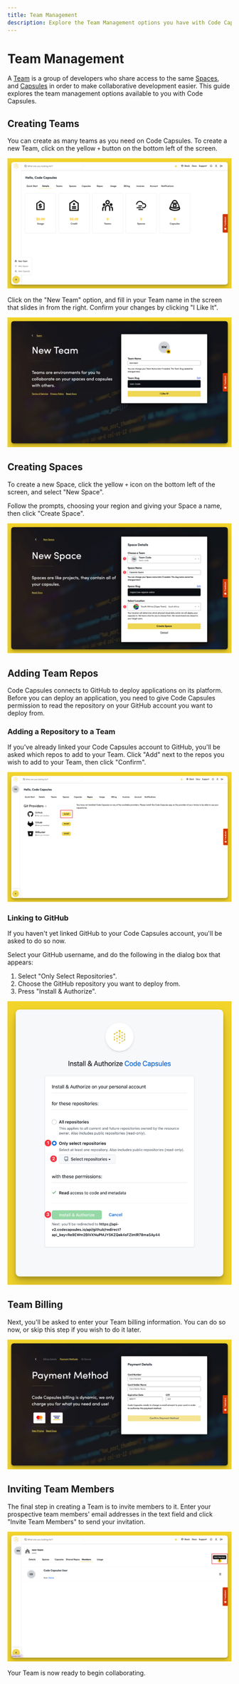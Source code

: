 ```yaml
---
title: Team Management
description: Explore the Team Management options you have with Code Capsules.
---
```


# Team Management

A [Team](../FAQ/what-is-a-team.md) is a group of developers who share access to the same [Spaces](../FAQ/what-is-a-space.md), and [Capsules](../FAQ/what-is-a-capsule.md) in order to make collaborative development easier. This guide explores the team management options available to you with Code Capsules.

## Creating Teams

You can create as many teams as you need on Code Capsules. To create a new Team, click on the yellow `+` button on the bottom left of the screen.

![Create a Team](../assets/reference/team-management/new-team.png)

Click on the "New Team" option, and fill in your Team name in the screen that slides in from the right. Confirm your changes by clicking "I Like It".

![Enter Team Details](../assets/reference/team-management/create-team.png)

## Creating Spaces

To create a new Space, click the yellow `+` icon on the bottom left of the screen, and select "New Space".

Follow the prompts, choosing your region and giving your Space a name, then click "Create Space".

![space name](../../.gitbook/assets/space-name.png)

## Adding Team Repos

Code Capsules connects to GitHub to deploy applications on its platform. Before you can deploy an application, you need to give Code Capsules permission to read the repository on your GitHub account you want to deploy from.

### Adding a Repository to a Team

If you've already linked your Code Capsules account to GitHub, you'll be asked which repos to add to your Team. Click "Add" next to the repos you wish to add to your Team, then click "Confirm".

![Edit Team Repos](../assets/reference/team-management/add-repo.png)

### Linking to GitHub

If you haven't yet linked GitHub to your Code Capsules account, you'll be asked to do so now.

Select your GitHub username, and do the following in the dialog box that appears:

1. Select "Only Select Repositories".
2. Choose the GitHub repository you want to deploy from.
3. Press "Install & Authorize".

![Install & authorize github](../assets/reference/team-management/github-integration.png)

## Team Billing

Next, you'll be asked to enter your Team billing information. You can do so now, or skip this step if you wish to do it later.

![Enter Card Details](../assets/reference/team-management/card-details.png)

## Inviting Team Members

The final step in creating a Team is to invite members to it. Enter your prospective team members' email addresses in the text field and click "Invite Team Members" to send your invitation.

![Invite Team Members](../assets/reference/team-management/add-team-member.png)

Your Team is now ready to begin collaborating.
